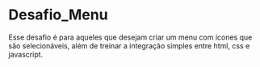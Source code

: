 # Desafio_Menu
 
 Esse desafio é para aqueles que desejam criar um menu com ícones que são selecionáveis, 
 além de treinar a integração simples entre html, css e javascript.
